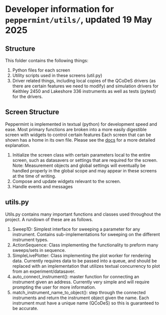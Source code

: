 # Developer information for `peppermint/utils/`, updated 19 May 2025

## Structure

This folder contains the following things: 

1. Python files for each screen
2. Utility scripts used in these screens (util.py)
3. Driver related things, including local copies of the QCoDeS drivers (as there are certain features we need to modify) and simulation drivers for Keithley 2450 and Lakeshore 336 instruments as well as tests (pytest) for the drivers.

## Screen Structure 

Peppermint is implemented in textual (python) for development speed and ease. Most primary functions are broken into a more easily digestible screen with widgets to control certain features Each screen that can be shown has a home in its own file. Please see the [docs](https://textual.textualize.io/guide/screens/) for a more detailed explanation.

1. Initialize the screen class with certain parameters local to the entire screen, such as datasavers or settings that are required for the screen. Note: Measurement objects and global settings will eventually be handled properly in the global scope and may appear in these screens at the time of writing.
2. Compose and update widgets relevant to the screen. 
3. Handle events and messages

## utils.py

Utils.py contains many important functions and classes used throughout the project. A rundown of these are as follows.
1. Sweep1D: Simplest interface for sweeping a parameter for any instrument. Contains sub-implementations for sweeping on the different instrument types.
2. ActionSequence: Class implementing the functionality to preform many sweeps/sets in sequence. 
3. SimpleLivePlotter: Class implementing the plot worker for rendering data. Currently requires data to be passed into a queue, and should be replaced with an implementation that utilizes textual concurrency to plot from an experiment/datasaver.
4. auto_connect_instrument(): master function for connecting an instrument given an address. Currently very simple and will require prompting the user for more information.
5. match_instrument_name_to_object(): step through the connected instruments and return the instrument object given the name. Each instrument must have a unique name (QCoDeS) so this is guaranteed to be accurate.
